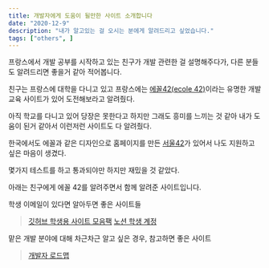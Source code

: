 ```yaml
---
title: 개발자에게 도움이 될만한 사이트 소개합니다
date: "2020-12-9"
description: "내가 알고있는 걸 오시는 분에게 알려드리고 싶었습니다."
tags: ["others", ]
---
```


프랑스에서 개발 공부를 시작하고 있는 친구가 개발 관련한 걸 설명해주다가, 다른 분들도 알려드리면 좋을거 같아 적어봅니다.

친구는 프랑스에 대학을 다니고 있고 프랑스에는 [에꼴42(ecole 42)](https://www.42.fr/)이라는 유명한 개발 교육 사이트가 있어 도전해보라고 알려줬다.

아직 학교를 다니고 있어 당장은 못한다고 하지만 그래도 흥미를 느끼는 것 같아 내가 도움이 된거 같아서 이런저런 사이트도 다 알려줬다.

한국에서도 에꼴과 같은 디자인으로 홈페이지를 만든 [서울42](https://42seoul.kr/)가 있어서 나도 지원하고 싶은 마음이 생겼다.

몇가지 테스트를 하고 통과되야만 하지만 재밌을 것 같았다.

아래는 친구에게 에꼴 42를 알려주면서 함께 알려준 사이트입니다.

학생 이메일이 있다면 알아두면 좋은 사이트들
> [깃허브 학생용 사이트 모음팩](https://education.github.com/pack)
> [노션 학생 계정](https://www.notion.so/students)

맡은 개발 분야에 대해 차근차근 알고 싶은 경우, 참고하면 좋은 사이트
> [개발자 로드맵](https://roadmap.sh/)

